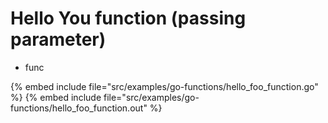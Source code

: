 # Hello You function (passing parameter)

* func

{% embed include file="src/examples/go-functions/hello_foo_function.go" %}
{% embed include file="src/examples/go-functions/hello_foo_function.out" %}


